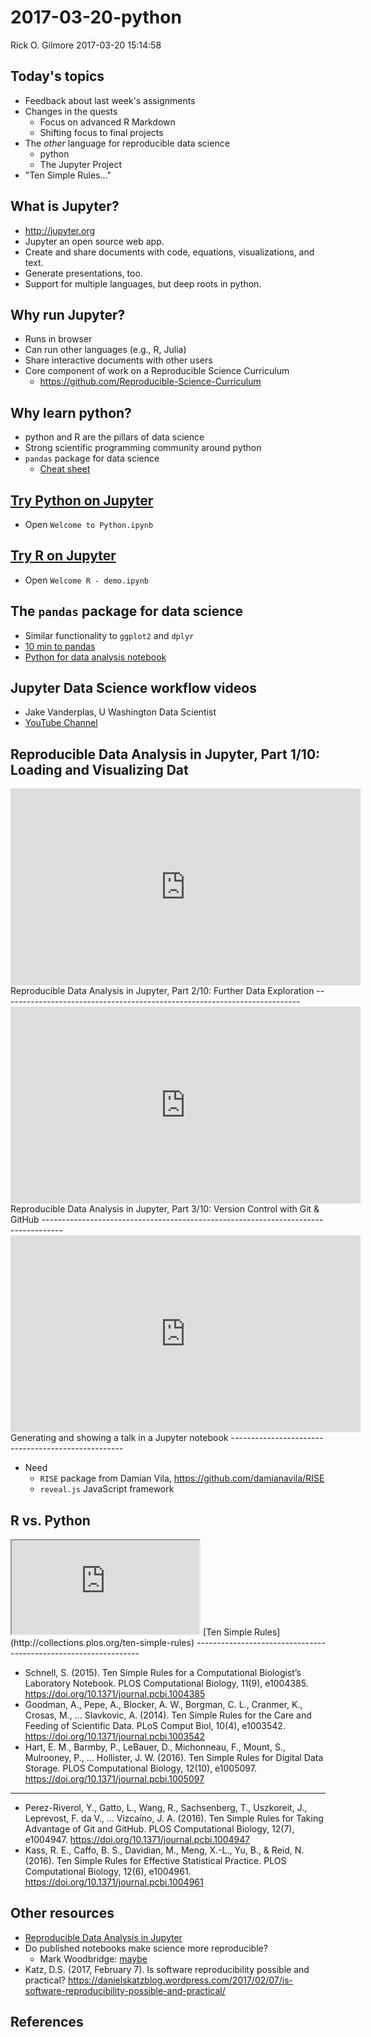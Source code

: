 2017-03-20-python
================
Rick O. Gilmore
2017-03-20 15:14:58

<!-- Lecture notes -->
Today's topics
--------------

-   Feedback about last week's assignments
-   Changes in the quests
    -   Focus on advanced R Markdown
    -   Shifting focus to final projects
-   The *other* language for reproducible data science
    -   python
    -   The Jupyter Project
-   "Ten Simple Rules..."

What is Jupyter?
----------------

-   <http://jupyter.org>
-   Jupyter an open source web app.
-   Create and share documents with code, equations, visualizations, and text.
-   Generate presentations, too.
-   Support for multiple languages, but deep roots in python.

Why run Jupyter?
----------------

-   Runs in browser
-   Can run other languages (e.g., R, Julia)
-   Share interactive documents with other users
-   Core component of work on a Reproducible Science Curriculum
    -   <https://github.com/Reproducible-Science-Curriculum>

Why learn python?
-----------------

-   python and R are the pillars of data science
-   Strong scientific programming community around python
-   `pandas` package for data science
    -   [Cheat sheet](https://github.com/pandas-dev/pandas/blob/master/doc/cheatsheet/Pandas_Cheat_Sheet.pdf)

[Try Python on Jupyter](https://try.jupyter.org)
------------------------------------------------

-   Open `Welcome to Python.ipynb`

[Try R on Jupyter](https://try.jupyter.org)
-------------------------------------------

-   Open `Welcome R - demo.ipynb`

The `pandas` package for data science
-------------------------------------

-   Similar functionality to `ggplot2` and `dplyr`
-   [10 min to pandas](http://pandas.pydata.org/pandas-docs/stable/10min.html)
-   [Python for data analysis notebook](http://nbviewer.jupyter.org/urls/gist.github.com/wesm/4757075/raw/a72d3450ad4924d0e74fb57c9f62d1d895ea4574/PandasTour.ipynb)

Jupyter Data Science workflow videos
------------------------------------

-   Jake Vanderplas, U Washington Data Scientist
-   [YouTube Channel](https://www.youtube.com/playlist?list=PLYCpMb24GpOC704uO9svUrihl-HY1tTJJ)

Reproducible Data Analysis in Jupyter, Part 1/10: Loading and Visualizing Dat
-----------------------------------------------------------------------------

<iframe width="560" height="315" src="https://www.youtube.com/embed/_ZEWDGpM-vM?list=PLYCpMb24GpOC704uO9svUrihl-HY1tTJJ" frameborder="0" allowfullscreen>
</iframe>
Reproducible Data Analysis in Jupyter, Part 2/10: Further Data Exploration
--------------------------------------------------------------------------

<iframe width="560" height="315" src="https://www.youtube.com/embed/yUNBVzQfugg?list=PLYCpMb24GpOC704uO9svUrihl-HY1tTJJ" frameborder="0" allowfullscreen>
</iframe>
Reproducible Data Analysis in Jupyter, Part 3/10: Version Control with Git & GitHub
-----------------------------------------------------------------------------------

<iframe width="560" height="315" src="https://www.youtube.com/embed/J45NJ0pJXWQ?list=PLYCpMb24GpOC704uO9svUrihl-HY1tTJJ" frameborder="0" allowfullscreen>
</iframe>
Generating and showing a talk in a Jupyter notebook
---------------------------------------------------

-   Need
    -   `RISE` package from Damian Vila, <https://github.com/damianavila/RISE>
    -   `reveal.js` JavaScript framework

R vs. Python
------------

<iframe src="https://www.datacamp.com/community/tutorials/r-or-python-for-data-analysis#gs.w49HAyQ">
</iframe>
[Ten Simple Rules](http://collections.plos.org/ten-simple-rules)
----------------------------------------------------------------

-   Schnell, S. (2015). Ten Simple Rules for a Computational Biologist’s Laboratory Notebook. PLOS Computational Biology, 11(9), e1004385. <https://doi.org/10.1371/journal.pcbi.1004385>
-   Goodman, A., Pepe, A., Blocker, A. W., Borgman, C. L., Cranmer, K., Crosas, M., … Slavkovic, A. (2014). Ten Simple Rules for the Care and Feeding of Scientific Data. PLoS Comput Biol, 10(4), e1003542. <https://doi.org/10.1371/journal.pcbi.1003542>
-   Hart, E. M., Barmby, P., LeBauer, D., Michonneau, F., Mount, S., Mulrooney, P., … Hollister, J. W. (2016). Ten Simple Rules for Digital Data Storage. PLOS Computational Biology, 12(10), e1005097. <https://doi.org/10.1371/journal.pcbi.1005097>

------------------------------------------------------------------------

-   Perez-Riverol, Y., Gatto, L., Wang, R., Sachsenberg, T., Uszkoreit, J., Leprevost, F. da V., … Vizcaíno, J. A. (2016). Ten Simple Rules for Taking Advantage of Git and GitHub. PLOS Computational Biology, 12(7), e1004947. <https://doi.org/10.1371/journal.pcbi.1004947>
-   Kass, R. E., Caffo, B. S., Davidian, M., Meng, X.-L., Yu, B., & Reid, N. (2016). Ten Simple Rules for Effective Statistical Practice. PLOS Computational Biology, 12(6), e1004961. <https://doi.org/10.1371/journal.pcbi.1004961>

Other resources
---------------

-   [Reproducible Data Analysis in Jupyter](http://jakevdp.github.io/blog/2017/03/03/reproducible-data-analysis-in-jupyter/)
-   Do published notebooks make science more reproducible?
    -   Mark Woodbridge: [maybe](https://markwoodbridge.com/2017/03/05/jupyter-reproducible-science.html)
-   Katz, D.S. (2017, February 7). Is software reproducibility possible and practical? <https://danielskatzblog.wordpress.com/2017/02/07/is-software-reproducibility-possible-and-practical/>

References
----------
